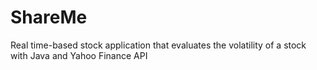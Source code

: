 # ShareMe
Real time-based stock application that evaluates the volatility of a stock with Java and Yahoo Finance API
